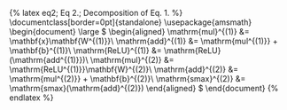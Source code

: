 {% latex
  eq2;
  Eq 2.;
  Decomposition of Eq. 1.
%}
\documentclass[border=0pt]{standalone}
\usepackage{amsmath}
\begin{document}
\large
$
\begin{aligned}
\mathrm{mul}^{(1)} &= \mathbf{x}\mathbf{W^{(1)}}\\
\mathrm{add}^{(1)} &= \mathrm{mul^{(1)}} + \mathbf{b}^{(1)}\\
\mathrm{ReLU}^{(1)} &= \mathrm{ReLU}(\mathrm{add^{(1)}})\\
\mathrm{mul}^{(2)} &= \mathrm{ReLU^{(1)}}\mathbf{W}^{(2)}\\
\mathrm{add}^{(2)} &= \mathrm{mul^{(2)}} + \mathbf{b}^{(2)}\\
\mathrm{smax}^{(2)} &= \mathrm{smax}(\mathrm{add}^{(2)})
\end{aligned}
$
\end{document}
{% endlatex %}
